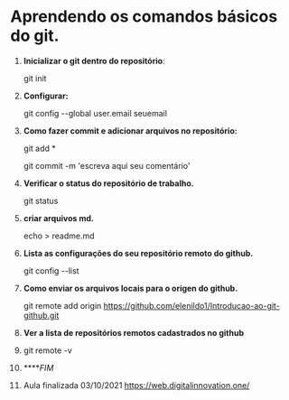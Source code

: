 

# Aprendendo os comandos básicos do git.



1. **Inicializar o git dentro do repositório**:

   git init

2. **Configurar:**  

   git config --global user.email seuemail

3. **Como fazer commit e adicionar arquivos no repositório:**

   git add *

   git commit -m 'escreva aqui seu comentário'

4. **Verificar o status do repositório de trabalho.**

   git status

5. **criar arquivos md.**

   echo > readme.md

6. **Lista as configurações do seu repositório remoto do github.**

   git config --list

7. **Como enviar os arquivos locais para o origen do github.**

   git remote add origin https://github.com/elenildo1/Introducao-ao-git-github.git

8. **Ver a lista de repositórios remotos cadastrados no github**

9. git remote -v

10. *****FIM*

11. Aula finalizada 03/10/2021 https://web.digitalinnovation.one/

    

